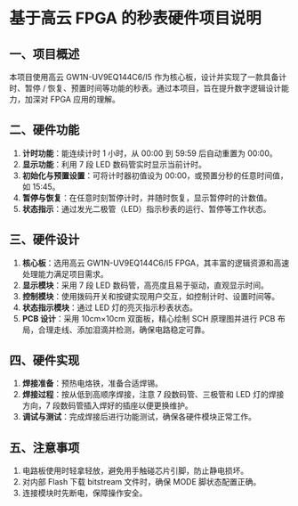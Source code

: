 # 基于高云 FPGA 的秒表硬件项目说明

## 一、项目概述

本项目使用高云 GW1N-UV9EQ144C6/I5 作为核心板，设计并实现了一款具备计时、暂停 / 恢复、预置时间等功能的秒表。通过本项目，旨在提升数字逻辑设计能力，加深对 FPGA 应用的理解。

## 二、硬件功能

1. **计时功能**：能连续计时 1 小时，从 00:00 到 59:59 后自动重置为 00:00。
2. **显示功能**：利用 7 段 LED 数码管实时显示当前计时。
3. **初始化与预置设置**：可将计时器初值设为 00:00，或预置分秒的任意时间值，如 15:45。
4. **暂停与恢复**：在任意时刻暂停计时，并随时恢复，显示暂停时的计数值。
5. **状态指示**：通过发光二极管（LED）指示秒表的运行、暂停等工作状态。

## 三、硬件设计

1. **核心板**：选用高云 GW1N-UV9EQ144C6/I5 FPGA，其丰富的逻辑资源和高速处理能力满足项目需求。
2. **显示模块**：采用 7 段 LED 数码管，高亮度且易于驱动，直观显示时间。
3. **控制模块**：使用拨码开关和按键实现用户交互，如控制计时、设置时间等。
4. **状态指示模块**：通过 LED 灯的亮灭指示秒表状态。
5. **PCB 设计**：采用 10cm×10cm 双面板，精心绘制 SCH 原理图并进行 PCB 布局，合理走线、添加泪滴并检测，确保电路稳定可靠。

## 四、硬件实现

1. **焊接准备**：预热电烙铁，准备合适焊锡。
2. **焊接过程**：按从低到高顺序焊接，注意 7 段数码管、三极管和 LED 灯的焊接方向，7 段数码管插入焊好的插座以便更换维护。
3. **调试与测试**：完成焊接后进行功能测试，确保各硬件模块正常工作。

## 五、注意事项

1. 电路板使用时轻拿轻放，避免用手触碰芯片引脚，防止静电损坏。
2. 对内部 Flash 下载 bitstream 文件时，确保 MODE 脚状态配置正确。
3. 连接模块时先断电，保障操作安全。